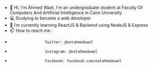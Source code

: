 - 👋 Hi, I'm Ahmed Wael, I'm an undergraduate student at Faculty Of Computers And Artificial Intelligence in Cairo University
- 💻 Studying to become a web devoloper
- 📌 I’m currently learning ReactJS & Backend using NodeJS & Express
- 📫 How to reach me :
-                     Twitter: @notahmedwael
-                     Instagram: @notahmedwael
-                     Facebook: facebook.com/notahmedwael
